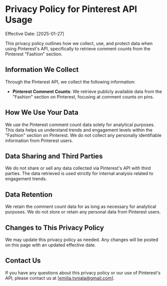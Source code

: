 # Privacy Policy for Pinterest API Usage

Effective Date: [2025-01-27]

This privacy policy outlines how we collect, use, and protect data when using Pinterest's API, specifically to retrieve comment counts from the Pinterest "Fashion" section.

## Information We Collect
Through the Pinterest API, we collect the following information:
- **Pinterest Comment Counts**: We retrieve publicly available data from the "Fashion" section on Pinterest, focusing at comment counts on pins.

## How We Use Your Data
We use the Pinterest comment count data solely for analytical purposes. This data helps us understand trends and engagement levels within the "Fashion" section on Pinterest. We do not collect any personally identifiable information from Pinterest users.

## Data Sharing and Third Parties
We do not share or sell any data collected via Pinterest's API with third parties. The data retrieved is used strictly for internal analysis related to engagement trends.

## Data Retention
We retain the comment count data for as long as necessary for analytical purposes. We do not store or retain any personal data from Pinterest users.

## Changes to This Privacy Policy
We may update this privacy policy as needed. Any changes will be posted on this page with an updated effective date.

## Contact Us
If you have any questions about this privacy policy or our use of Pinterest's API, please contact us at [emilia.tynjala@gmail.com].
